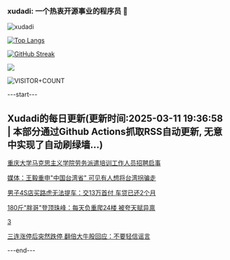 ### xudadi: 一个热衷开源事业的程序员 👋

![xudadi](https://github-readme-stats-git-masterorgs-github-readme-stats-team.vercel.app/api?username=xudadi)

[![Top Langs](https://github-readme-stats.vercel.app/api/top-langs/?username=xudadi)](https://github.com/anuraghazra/github-readme-stats)

[![GitHub Streak](https://streak-stats.demolab.com?user=xudadi&locale=zh_Hans)](https://git.io/streak-stats)

![](https://raw.githubusercontent.com/xudadi/xudadi/main/assets/github-contribution-grid-snake.svg)

![VISITOR+COUNT](https://komarev.com/ghpvc/?username=xudadi&label=VISITOR+COUNT)


---start---

## Xudadi的每日更新(更新时间:2025-03-11 19:36:58 | 本部分通过Github Actions抓取RSS自动更新, 无意中实现了自动刷绿墙...)

[重庆大学马克思主义学院劳务派遣培训工作人员招聘启事](https://www.gongkaoleida.com/article/2316680)

[媒体：王毅重申"中国台湾省" 可见有人想将台湾拐骗走](https://m.163.com/news/article/JQC0D7UI0550A0OW.html)

[男子4S店买路虎无法提车：交13万首付 车贷已还2个月](https://m.163.com/news/article/JQBUBDD605561G0D.html)

[180斤"胖哥"登顶珠峰：每天负重爬24楼 被夸天赋异禀](https://m.163.com/news/article/JQABA9OS053469M5.html)

[3](https://m.163.com/touch/news/sub/domestic)

[三连涨停后突然跌停 翻倍大牛股回应：不要轻信谣言](https://m.163.com/news/article/JQAVLUPM0512B07B.html)

---end---
